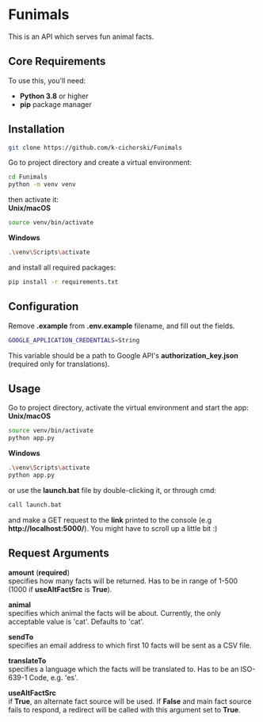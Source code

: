 # Funimals
This is an API which serves fun animal facts.
## Core Requirements
To use this, you'll need:
* ****Python 3.8**** or higher
* ****pip**** package manager
## Installation
```bash
git clone https://github.com/k-cichorski/Funimals
```
Go to project directory and create a virtual environment:
```bash
cd Funimals
python -m venv venv
```
then activate it: \
****Unix/macOS****
```bash
source venv/bin/activate
```
****Windows****
```bash
.\venv\Scripts\activate
```
and install all required packages:
```bash
pip install -r requirements.txt
```
## Configuration
Remove ****.example**** from ****.env.example**** filename, and fill out the fields.
```bash
GOOGLE_APPLICATION_CREDENTIALS=String
```
This variable should be a path to Google API's ****authorization_key.json**** (required only for translations).
## Usage
Go to project directory, activate the virtual environment and start the app: \
****Unix/macOS****
```bash
source venv/bin/activate
python app.py
```
****Windows****
```bash
.\venv\Scripts\activate
python app.py
```
or use the ****launch.bat**** file by double-clicking it, or through cmd:
```bash
call launch.bat
```
and make a GET request to the ****link**** printed to the console (e.g ****http://localhost:5000/****). You might have to scroll up a little bit :)
## Request Arguments
****amount**** (****required****) \
specifies how many facts will be returned. Has to be in range of 1-500 (1000 if ****useAltFactSrc**** is ****True****).

****animal**** \
specifies which animal the facts will be about. Currently, the only acceptable value is 'cat'. Defaults to 'cat'.

****sendTo**** \
specifies an email address to which first 10 facts will be sent as a CSV file.

****translateTo**** \
specifies a language which the facts will be translated to. Has to be an ISO-639-1 Code, e.g. 'es'.

****useAltFactSrc**** \
if ****True****, an alternate fact source will be used. If ****False**** and main fact source fails to respond, a redirect will be called with this argument set to ****True****.